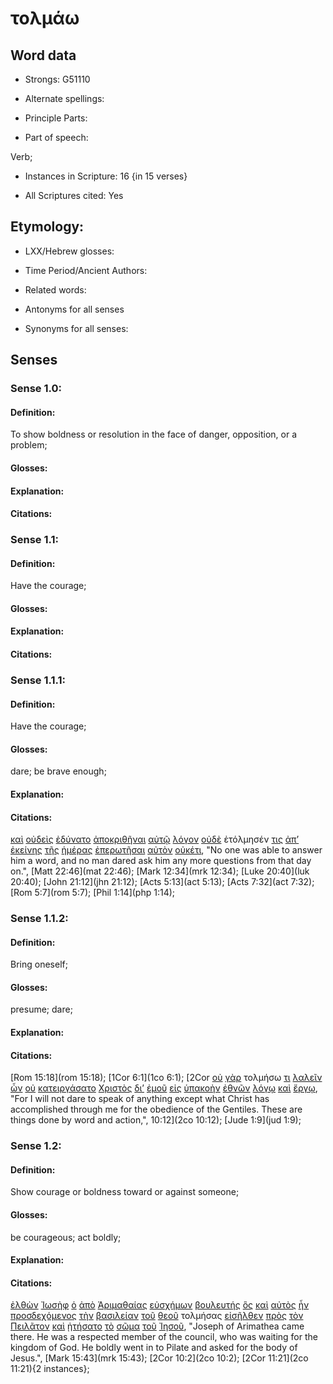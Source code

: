 # τολμάω

<!-- Status: S2=NeedsReview -->
<!-- Lexica used for edits: BDAG, FFM, LN, A-S -->

## Word data

* Strongs: G51110

* Alternate spellings:

* Principle Parts: 

* Part of speech: 

Verb;

* Instances in Scripture: 16 {in 15 verses}

* All Scriptures cited: Yes

## Etymology: 

* LXX/Hebrew glosses: 

* Time Period/Ancient Authors: 

* Related words: 

* Antonyms for all senses

* Synonyms for all senses: 

## Senses 

### Sense 1.0:

#### Definition: 

To show boldness or resolution in the face of danger, opposition, or a problem;

#### Glosses:



#### Explanation:

#### Citations:

### Sense 1.1:

#### Definition: 

Have the courage;

#### Glosses:

#### Explanation:

#### Citations:

### Sense 1.1.1:

#### Definition: 

Have the courage;

#### Glosses:

dare; be brave enough;

#### Explanation:

#### Citations:

[καὶ](../G25320/01.md) [οὐδεὶς](../G37620/01.md) [ἐδύνατο](../G14100/01.md) [ἀποκριθῆναι](../G06110/01.md) [αὐτῷ](../G08460/01.md) [λόγον](../G30560/01.md) [οὐδὲ](../G37610/01.md) ἐτόλμησέν [τις](../G51000/01.md) [ἀπ’](../G05750/01.md) [ἐκείνης](../G15650/01.md) [τῆς](../G35880/01.md) [ἡμέρας](../G22500/01.md) [ἐπερωτῆσαι](../G19050/01.md) [αὐτὸν](../G08460/01.md) [οὐκέτι](../G37650/01.md), 
"No one was able to answer him a word, and no man dared ask him any more questions from that day on.", 
[Matt 22:46](mat 22:46);  [Mark 12:34](mrk 12:34);  [Luke 20:40](luk 20:40);  [John 21:12](jhn 21:12);  [Acts 5:13](act 5:13);  [Acts 7:32](act 7:32);  [Rom 5:7](rom 5:7);  [Phil 1:14](php 1:14);  

### Sense 1.1.2:

#### Definition: 

Bring oneself;

#### Glosses:

presume; dare;

#### Explanation:

#### Citations:

[Rom 15:18](rom 15:18);  [1Cor 6:1](1co 6:1);  [2Cor [οὐ](../G37560/01.md) [γὰρ](../G10630/01.md) τολμήσω [τι](../G51000/01.md) [λαλεῖν](../G29800/01.md) [ὧν](../G37390/01.md) [οὐ](../G37560/01.md) [κατειργάσατο](../G27160/01.md) [Χριστὸς](../G55470/01.md) [δι’](../G12230/01.md) [ἐμοῦ](../G14730/01.md) [εἰς](../G15190/01.md) [ὑπακοὴν](../G52180/01.md) [ἐθνῶν](../G14840/01.md) [λόγῳ](../G30560/01.md) [καὶ](../G25320/01.md) [ἔργῳ](../G20410/01.md), 
"For I will not dare to speak of anything except what Christ has accomplished through me for the obedience of the Gentiles. These are things done by word and action,", 
10:12](2co 10:12);  [Jude 1:9](jud 1:9);  

### Sense 1.2:

#### Definition: 

Show courage or boldness toward or against someone;

#### Glosses:

be courageous; act boldly;

#### Explanation:

#### Citations:

[ἐλθὼν](../G20640/01.md) [Ἰωσὴφ](../G25010/01.md) [ὁ](../G35880/01.md) [ἀπὸ](../G05750/01.md) [Ἁριμαθαίας](../G07070/01.md) [εὐσχήμων](../G21580/01.md) [βουλευτής](../G10100/01.md) [ὃς](../G37390/01.md) [καὶ](../G25320/01.md) [αὐτὸς](../G08460/01.md) [ἦν](../G99999/01.md) [προσδεχόμενος](../G43270/01.md) [τὴν](../G35880/01.md) [βασιλείαν](../G09320/01.md) [τοῦ](../G35880/01.md) [θεοῦ](../G23160/01.md) τολμήσας [εἰσῆλθεν](../G15250/01.md) [πρὸς](../G43140/01.md) [τὸν](../G35880/01.md) [Πειλᾶτον](../G40910/01.md) [καὶ](../G25320/01.md) [ᾐτήσατο](../G01540/01.md) [τὸ](../G35880/01.md) [σῶμα](../G49830/01.md) [τοῦ](../G35880/01.md) [Ἰησοῦ](../G24240/01.md), 
"Joseph of Arimathea came there. He was a respected member of the council, who was waiting for the kingdom of God. He boldly went in to Pilate and asked for the body of Jesus.", 
[Mark 15:43](mrk 15:43);  [2Cor 10:2](2co 10:2);  [2Cor 11:21](2co 11:21){2 instances}; 
